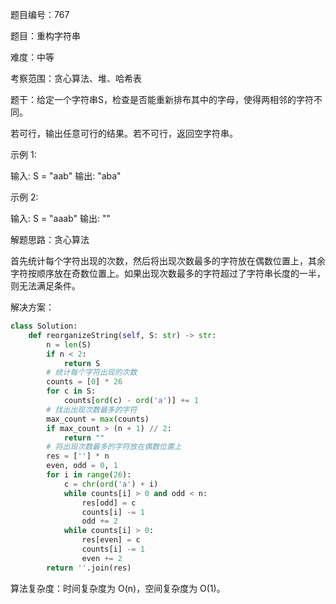 题目编号：767

题目：重构字符串

难度：中等

考察范围：贪心算法、堆、哈希表

题干：给定一个字符串S，检查是否能重新排布其中的字母，使得两相邻的字符不同。

若可行，输出任意可行的结果。若不可行，返回空字符串。

示例 1:

输入: S = "aab"
输出: "aba"

示例 2:

输入: S = "aaab"
输出: ""

解题思路：贪心算法

首先统计每个字符出现的次数，然后将出现次数最多的字符放在偶数位置上，其余字符按顺序放在奇数位置上。如果出现次数最多的字符超过了字符串长度的一半，则无法满足条件。

解决方案：

```python
class Solution:
    def reorganizeString(self, S: str) -> str:
        n = len(S)
        if n < 2:
            return S
        # 统计每个字符出现的次数
        counts = [0] * 26
        for c in S:
            counts[ord(c) - ord('a')] += 1
        # 找出出现次数最多的字符
        max_count = max(counts)
        if max_count > (n + 1) // 2:
            return ""
        # 将出现次数最多的字符放在偶数位置上
        res = [''] * n
        even, odd = 0, 1
        for i in range(26):
            c = chr(ord('a') + i)
            while counts[i] > 0 and odd < n:
                res[odd] = c
                counts[i] -= 1
                odd += 2
            while counts[i] > 0:
                res[even] = c
                counts[i] -= 1
                even += 2
        return ''.join(res)
```

算法复杂度：时间复杂度为 O(n)，空间复杂度为 O(1)。